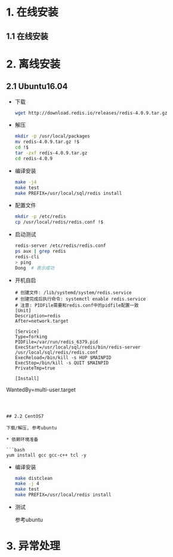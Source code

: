 # 1. 在线安装

## 1.1 在线安装

# 2. 离线安装

## 2.1 Ubuntu16.04

* 下载

  ```bash
  wget http://download.redis.io/releases/redis-4.0.9.tar.gz
  ```

* 解压

  ```bash
  mkdir -p /usr/local/packages
  mv redis-4.0.9.tar.gz !$
  cd !$
  tar -zxf redis-4.0.9.tar.gz
  cd redis-4.0.9
  ```

* 编译安装

  ```bash
  make -j4
  make test
  make PREFIX=/usr/local/sql/redis install
  ```

* 配置文件

  ```bash
  mkdir -p /etc/redis
  cp /usr/local/redis/redis.conf !$
  ```

* 启动测试

  ```bash
  redis-server /etc/redis/redis.conf
  ps aux | grep redis
  redis-cli
  > ping
  Dong  # 表示成功
  ```

* 开机自启

  ```shell
  # 创建文件: /lib/systemd/system/redis.service
  # 创建完成后执行命令: systemctl enable redis.service
  # 注意: PIDFile需要和redis.conf中的pidfile配置一致
  [Unit]
  Description=redis
  After=network.target
  
  [Service]
  Type=forking
  PIDFile=/var/run/redis_6379.pid
  ExecStart=/usr/local/sql/redis/bin/redis-server /usr/local/sql/redis/redis.conf
  ExecReload=/bin/kill -s HUP $MAINPID
  ExecStop=/bin/kill -s QUIT $MAINPID
  PrivateTmp=true
  
  [Install]
WantedBy=multi-user.target
  ```
  
  

## 2.2 CentOS7

下载/解压, 参考ubuntu

* 依赖环境准备

  ```bash
  yum install gcc gcc-c++ tcl -y
  ```

* 编译安装

  ```bash
  make distclean
  make -j 4
  make test
  make PREFIX=/usr/local/redis install
  ```

* 测试

  参考ubuntu

# 3. 异常处理

